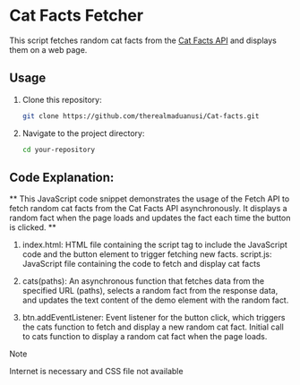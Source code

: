 # Cat Facts Fetcher

This script fetches random cat facts from the [Cat Facts API](https://cat-fact.herokuapp.com/facts) and displays them on a web page.

## Usage

1. Clone this repository:

   ```bash
   git clone https://github.com/therealmaduanusi/Cat-facts.git

2. Navigate to the project directory:

    ```bash
    cd your-repository

## Code Explanation:
** This JavaScript code snippet demonstrates the usage of the Fetch API to fetch random cat facts from the Cat Facts API asynchronously. It displays a random fact when the page loads and updates the fact each time the button is clicked. **

1. index.html: HTML file containing the script tag to include the JavaScript code and the button element to trigger fetching new facts.
script.js: JavaScript file containing the code to fetch and display cat facts

2. cats(paths): An asynchronous function that fetches data from the specified URL (paths), selects a random fact from the response data, and updates the text content of the demo element with the random fact.

3. btn.addEventListener: Event listener for the button click, which triggers the cats function to fetch and display a new random cat fact.
Initial call to cats function to display a random cat fact when the page loads.

> [!NOTE]
> Internet is necessary and CSS file not available